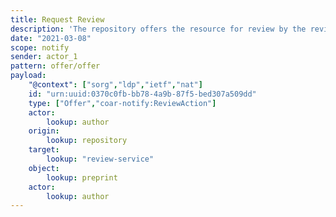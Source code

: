 ```yaml
---
title: Request Review
description: 'The repository offers the resource for review by the review service. '
date: "2021-03-08"
scope: notify
sender: actor_1
pattern: offer/offer
payload:
    "@context": ["sorg","ldp","ietf","nat"]
    id: "urn:uuid:0370c0fb-bb78-4a9b-87f5-bed307a509dd"
    type: ["Offer","coar-notify:ReviewAction"]
    actor:
        lookup: author
    origin:
        lookup: repository
    target:
        lookup: "review-service"
    object:
        lookup: preprint
    actor:
        lookup: author
---
```



